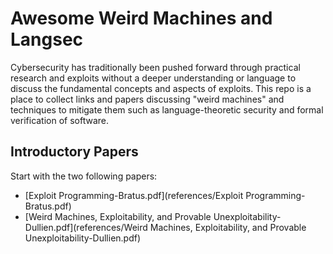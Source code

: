 # Awesome Weird Machines and Langsec

Cybersecurity has traditionally been pushed forward through practical research and exploits without a deeper understanding or language to discuss the fundamental concepts and aspects of exploits. This repo is a place to collect links and papers discussing "weird machines" and techniques to mitigate them such as language-theoretic security and formal verification of software.

## Introductory Papers

Start with the two following papers:

* [Exploit Programming-Bratus.pdf](references/Exploit Programming-Bratus.pdf)
* [Weird Machines, Exploitability, and Provable Unexploitability-Dullien.pdf](references/Weird Machines, Exploitability, and Provable Unexploitability-Dullien.pdf)
